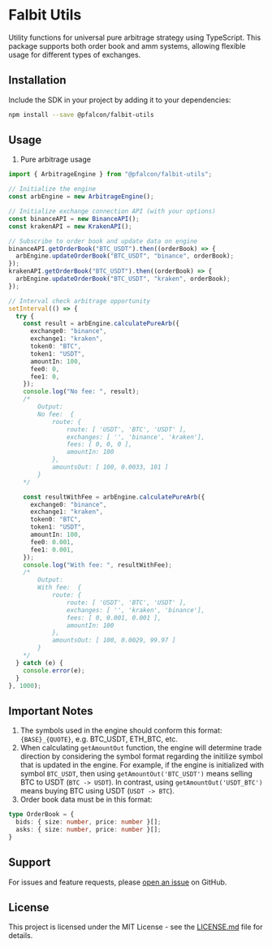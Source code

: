 # Falbit Utils

Utility functions for universal pure arbitrage strategy using TypeScript. This package supports both order book and amm systems, allowing flexible usage for different types of exchanges.

## Installation

Include the SDK in your project by adding it to your dependencies:

```bash
npm install --save @pfalcon/falbit-utils
```

## Usage

1. Pure arbitrage usage

```typescript
import { ArbitrageEngine } from "@pfalcon/falbit-utils";

// Initialize the engine
const arbEngine = new ArbitrageEngine();

// Initialize exchange connection API (with your options)
const binanceAPI = new BinanceAPI();
const krakenAPI = new KrakenAPI();

// Subscribe to order book and update data on engine
binanceAPI.getOrderBook("BTC_USDT").then((orderBook) => {
  arbEngine.updateOrderBook("BTC_USDT", "binance", orderBook);
});
krakenAPI.getOrderBook("BTC_USDT").then((orderBook) => {
  arbEngine.updateOrderBook("BTC_USDT", "kraken", orderBook);
});

// Interval check arbitrage opportunity
setInterval(() => {
  try {
    const result = arbEngine.calculatePureArb({
      exchange0: "binance",
      exchange1: "kraken",
      token0: "BTC",
      token1: "USDT",
      amountIn: 100,
      fee0: 0,
      fee1: 0,
    });
    console.log("No fee: ", result);
    /*
        Output:
        No fee:  {
            route: {
                route: [ 'USDT', 'BTC', 'USDT' ],
                exchanges: [ '', 'binance', 'kraken'],
                fees: [ 0, 0, 0 ],
                amountIn: 100
            },
            amountsOut: [ 100, 0.0033, 101 ]
        }
    */

    const resultWithFee = arbEngine.calculatePureArb({
      exchange0: "binance",
      exchange1: "kraken",
      token0: "BTC",
      token1: "USDT",
      amountIn: 100,
      fee0: 0.001,
      fee1: 0.001,
    });
    console.log("With fee: ", resultWithFee);
    /*
        Output:
        With fee:  {
            route: {
                route: [ 'USDT', 'BTC', 'USDT' ],
                exchanges: [ '', 'kraken', 'binance'],
                fees: [ 0, 0.001, 0.001 ],
                amountIn: 100
            },
            amountsOut: [ 100, 0.0029, 99.97 ]
        }
    */
  } catch (e) {
    console.error(e);
  }
}, 1000);
```

## Important Notes
1. The symbols used in the engine should conform this format: `{BASE}_{QUOTE}`, e.g. BTC_USDT, ETH_BTC, etc.
2. When calculating `getAmountOut` function, the engine will determine trade direction by considering the symbol format regarding the initilize symbol that is updated in the engine. 
For example, if the engine is initialized with symbol `BTC_USDT`, then using `getAmountOut('BTC_USDT')` means selling BTC to USDT (`BTC -> USDT`). In contrast, using `getAmountOut('USDT_BTC')` means buying BTC using USDT (`USDT -> BTC`).
3. Order book data must be in this format:
```typescript
type OrderBook = {
  bids: { size: number, price: number }[];
  asks: { size: number, price: number }[];
}
```


## Support

For issues and feature requests, please [open an issue](link-to-your-issue-tracker) on GitHub.

## License

This project is licensed under the MIT License - see the [LICENSE.md](LICENSE.md) file for details.
